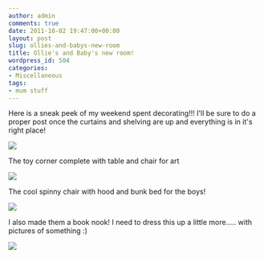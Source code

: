 ```yaml
---
author: admin
comments: true
date: 2011-10-02 19:47:00+00:00
layout: post
slug: ollies-and-babys-new-room
title: Ollie's and Baby's new room!
wordpress_id: 504
categories:
- Miscellaneous
tags:
- mum stuff
---
```


Here is a sneak peek of my weekend spent decorating!!!  I'll be sure to do a proper post once the curtains and shelving are up and everything is in it's right place!  
  


[![](http://farm7.static.flickr.com/6158/6203719098_2dbe01324d.jpg)](http://farm7.static.flickr.com/6158/6203719098_2dbe01324d.jpg)

  


The toy corner complete with table and chair for art

  


[![](http://farm7.static.flickr.com/6154/6203716610_e69be27489.jpg)](http://farm7.static.flickr.com/6154/6203716610_e69be27489.jpg)

The cool spinny chair with hood and bunk bed for the boys!

  


[![](http://farm7.static.flickr.com/6160/6203616288_a7a46fb095.jpg)](http://farm7.static.flickr.com/6160/6203616288_a7a46fb095.jpg)

I also made them a book nook!  I need to dress this up a little more..... with pictures of something :)

  


  


  


![](https://blogger.googleusercontent.com/tracker/251139911615938991-2888919429158332837?l=www.outmumbered.com)
